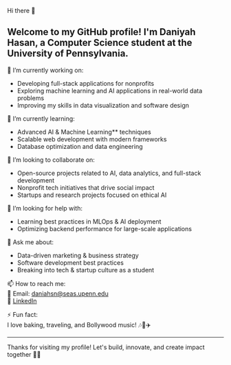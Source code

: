 Hi there 👋  

Welcome to my GitHub profile! I'm Daniyah Hasan, a Computer Science student at the University of Pennsylvania.
---

🔭 I’m currently working on:  
- Developing full-stack applications for nonprofits
- Exploring machine learning and AI applications in real-world data problems  
- Improving my skills in data visualization and software design

🌱 I’m currently learning:  
- Advanced AI & Machine Learning** techniques  
- Scalable web development with modern frameworks  
- Database optimization and data engineering  

👯 I’m looking to collaborate on:  
- Open-source projects related to AI, data analytics, and full-stack development 
- Nonprofit tech initiatives that drive social impact
- Startups and research projects focused on ethical AI 

🤔 I’m looking for help with:  
- Learning best practices in MLOps & AI deployment  
- Optimizing backend performance for large-scale applications  

💬 Ask me about:  
- Data-driven marketing & business strategy  
- Software development best practices  
- Breaking into tech & startup culture as a student  

📫 How to reach me:  
📩 Email: daniahsn@seas.upenn.edu  
💼 [LinkedIn](https://www.linkedin.com/in/daniyah-hasan/)  

⚡ Fun fact:  
I love baking, traveling, and Bollywood music! 🎶🍰✈️  

---
Thanks for visiting my profile! Let's build, innovate, and create impact together 🚀✨  
